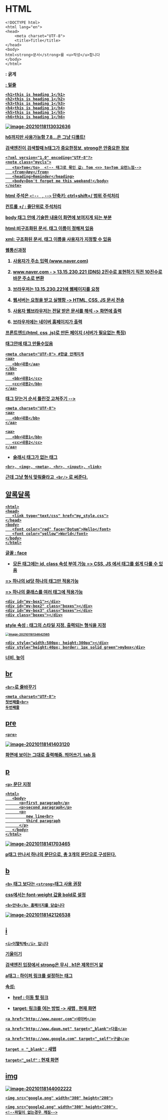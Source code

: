 # HTML



```
<!DOCTYPE html>
<html lang="en">
<head>
    <meta charset="UTF-8">
    <title>Title</title>
</head>
<body>
html<strong>문서</strong>를 <u>작성</u>합니다
</body>
</html>
```

<strong> : 굵게

<u> : 밑줄



```
<h1>this is heading 1</h1>
<h2>this is heading 1</h2>
<h3>this is heading 1</h3>
<h4>this is heading 1</h4>
<h5>this is heading 1</h5>
<h6>this is heading 1</h6>
```

![image-20210118113032636](day6.assets/image-20210118113032636.png)

h6까지만 사용가능함 7,8...은 그냥 디폴트!

검색엔진이 검색할때 h태그가 중요한정보, strong은 안중요한 정보



```
<?xml version="1.0" encoding="UTF-8"?>
<note class="mycls">
   <to>Tom</to>  <!-- 태그로 묶인 값: Tom <=> to=Tom 요런느낌-->
   <from>Amy</from>
   <heading>Reminder</heading>
   <body>Don't forget me this weekend!</body>
</note>
```



html 주석은 `<!-- ` , `-->`   단축키: ctrl+shift+/ 범위 주석처리

 컨트롤 +/ : 줄단위로 주석처리



body 태그 안에 기술한 내용이 화면에 보여지게 되는 부분



html:비구조화된 문서, 태그 이름이 정해져 있음

xml: 구조화된 문서, 태그 이름을 사용자가 지정할 수 있음



웹통신과정

1. 사용자가 주소 입력 (www.naver.com)
2. www.naver.com - > 13.15.230.221 (DNS) 2진수로 표현하기 직전 10진수로 바꾼 주소로 변환  

3. 브라우저는 13.15.230.221에 웹페이지를 요청
4. 웹서버는 요청을 받고 실행함 ->  HTML, CSS, JS 문서 전송
5. 사용자 웹브라우저는 전달 받은 문서를 해석 -> 화면에 출력
6. 브라우저에는 네이버 홈페이지가 출력

프론트엔드(html, css ,js)로 만든 페이지  (서버가 필요없는 특징)



태그안에 태그 만들수있음 



```
<meta charset="UTF-8"> #한글 안깨지게
<aa>
   <bb>내용</aa>
</bb>
<aa>
   <bb>내용1</cc>
   <cc>내용2</bb>
</aa>
```

태그 닫는거 순서 틀린것 고쳐주기 -->

```
<meta charset="UTF-8">
<aa>
   <bb>내용</bb>
</aa>

<aa>
   <bb>내용1</bb>
   <cc>내용2</cc>
</aa>
```



* 슬래시 태그가 없는 태그

`<br>, <img>, <meta>, <hr>, <input>, <link>`

근데 그냥 형식 맞춰줄라고` <br/>` 로 써준다.



## 알록달록

```
<html>
<head>
   <link type="text/css" href="my_style.css">
</head>
<body>
   <font color="red" face="Dotum">Hello</font>
   <font color="yellow">World</font>
</body>
</html>
```

글꼴 : face 



- 모든 태그에는 id, class 속성 부여 가능 => CSS, JS 에서 태그를 쉽게 다룰 수 있음

=> 하나의 id당 하나의 태그만 적용가능

=> 하나의 클래스를 여러 태그에 적용가능

```
<div id="my-box1"></div>
<div id="my-box2" class="boxes"></div>
<div id="my-box3" class="boxes"></div>
<div class="boxes"></div>
```



style 속성 : 태그의 스타일 지정. 출력되는 형식을 지정 

<img src="day6.assets/image-20210118134642565.png" alt="image-20210118134642565" style="zoom:67%;" />



```
<div style="width:500px; height:300px"></div>
<div style="height:40px; border: 1px solid green">mybox</div>
```

너비, 높이

## br

`<br>`로 줄바꾸기

```
<meta charset="UTF-8">
첫번째줄<br>
두번째줄
```

## pre

`<pre>`

![image-20210118141403120](day6.assets/image-20210118141403120.png)

화면에 보이는 그대로 출력해줌. 띄어쓰기, tab 등 

## p

`<p>` 문단 지정



```
<html>
   <body>
      <p>first paragraph</p>
      <p>second paragraph</p>
      <p>
         new line<br>
         third paragraph
      </p>
   </body>
</html>
```

![image-20210118141703465](day6.assets/image-20210118141703465.png) 

p태그 만나서 하나의 문단으로, 총 3개의 문단으로 구성된다.  

## b

`<b>` 태그 보다는 `<strong>`태그 사용 권장

css에서는 font-weight 값을 bold로 설정



```
<b>안내</b> 홈페이지를 닫습니다
```

![image-20210118142126538](day6.assets/image-20210118142126538.png)

## i

```
<i>이탤릭체</i> 입니다
```

기울이기



검색엔진 입장에서 strong은 무시 , h1은 제목인거 앎



a태그 : 하이퍼 링크를 설정하는 태그

속성: 

- href : 이동 할 링크

- target: 링크를 여는 방법 -> 새탭 , 현재 화면 

```
<a href="http://www.naver.com">네이버</a>

<a href="http://www.daum.net" target="_blank">다음</a>

<a href="http://www.google.com" target="_self">구글</a>

```

`target = "_blank"` : 새탭

`target="_self"` : 현재 화면 

## img

![image-20210118144002222](day6.assets/image-20210118144002222.png)

```
<img src="google.png" width="300" height="200">

<img src="google2.png" width="300" height="200"> 
<!--파일이 없는경우 깨짐-->
```















